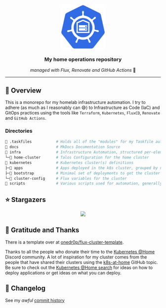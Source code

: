 <div align="center">

<img src="https://raw.githubusercontent.com/mirceanton/home-ops/main/icon.png" align="center" width="144px" height="144px"/>

<h3> My home operations repository </h3>

<i>managed with Flux, Renovate and GitHub Actions</i> 🤖

</div>

---

## 📖 Overview

This is a monorepo for my homelab infrastructure automation. I try to adhere (as much as I reasonably can 😅) to Infrastructure as Code (IaC) and GitOps practices using the tools like `Terraform`, `Kubernetes`, `FluxCD`, `Renovate` and `GitHub Actions`.

### Directories

```sh
📁 .taskfiles           # Holds all of the "modules" for my Taskfile automation
📁 docs                 # MkDocs Documentation Source
📁 infra                # Infrastructure Automation, structured per-element
└─📁 home-cluster       # Talos Configuration for the home cluster
📁 kubernetes           # Kubernetes cluster(s) definitions
├─📁 apps               # Apps deployed in the k8s cluster, grouped by namespce
├─📁 bootstrap          # Minimal set of deployments to get the cluster up and running with Flux
└─📁 cluster-config     # Flux variables for the cluster
📁 scripts              # Various scripts used for automation, generally called within tasks
```

## ⭐ Stargazers

<div align="center">
    <a href="https://star-history.com/#mirceanton/home-ops&Date">
        <img src="https://api.star-history.com/svg?repos=mirceanton/home-ops&type=Date">
    </a>
</div>

## 🤝 Gratitude and Thanks

There is a template over at [onedr0p/flux-cluster-template](https://github.com/onedr0p/flux-cluster-template).

Thanks to all the people who donate their time to the [Kubernetes @Home](https://discord.gg/k8s-at-home) Discord community. A lot of inspiration for my cluster comes from the people that have shared their clusters using the [k8s-at-home](https://github.com/topics/k8s-at-home) GitHub topic. Be sure to check out the [Kubernetes @Home search](https://nanne.dev/k8s-at-home-search/) for ideas on how to deploy applications or get ideas on what you can deploy.

## 📜 Changelog

See my _awful_ [commit history](https://github.com/mirceanton/home-ops/commits/main)
